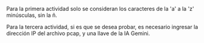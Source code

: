 Para la primera actividad solo se consideran los caracteres de la 'a' a la 'z' minúsculas, sin la ñ.

Para la tercera actividad, si es que se desea probar, es necesario ingresar la dirección IP del archivo pcap, y una llave de la IA Gemini.
